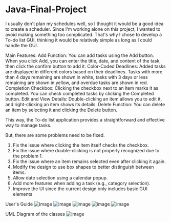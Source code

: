 # Java-Final-Project

I usually don't plan my schedules well, so I thought it would be a good idea to create a scheduler. Since I'm working alone on this project, I wanted to avoid making something too complicated. That's why I chose to develop a To-do list GUI, thinking it would be relatively simple as long as I could handle the GUI.

Main Features:
Add Function: You can add tasks using the Add button. When you click Add, you can enter the title, date, and content of the task, then click the confirm button to add it.
Color-Coded Deadlines: Added tasks are displayed in different colors based on their deadlines. Tasks with more than 4 days remaining are shown in white, tasks with 3 days or less remaining are shown in yellow, and overdue tasks are shown in red.
Completion Checkbox: Clicking the checkbox next to an item marks it as completed. You can check completed tasks by clicking the Completed button.
Edit and View Details: Double-clicking an item allows you to edit it, and right-clicking an item shows its details.
Delete Function: You can delete an item by selecting it and clicking the Delete button.

This way, the To-do list application provides a straightforward and effective way to manage tasks.

But, there are some problems need to be fixed.
1.	Fix the issue where clicking the item itself checks the checkbox.
2.	Fix the issue where double-clicking is not properly recognized due to the problem 1.
3.	Fix the issue where an item remains selected even after clicking it again.
4.	Modify the design to use box shapes to better distinguish between items.
5.	Allow date selection using a calendar popup.
6.	Add more features when adding a task (e.g., category selection).
7.	Improve the UI since the current design only includes basic GUI elements

User's Guide
![image](https://github.com/YechanJu/Java-Final-Project/assets/75787846/b4d59f88-51ec-4821-b2d5-dda53080f273)
![image](https://github.com/YechanJu/Java-Final-Project/assets/75787846/7a9ac99c-95a8-4a3c-8290-1c139167d479)
![image](https://github.com/YechanJu/Java-Final-Project/assets/75787846/eda03e89-5149-423a-8d3f-5d31fd67e74a)
![image](https://github.com/YechanJu/Java-Final-Project/assets/75787846/75fd86da-4916-4904-b7fd-bdf89e9ec8da)
![image](https://github.com/YechanJu/Java-Final-Project/assets/75787846/c6f8db36-b3e9-40ca-9a5e-d9f74040b302)


UML Diagram of the classes
![image](https://github.com/YechanJu/Java-Final-Project/assets/75787846/9d211900-b459-4814-ac32-d75a5ff25de6)


